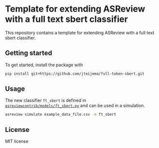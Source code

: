 # Template for extending ASReview with a full text sbert classifier

This repository contains a template for extending ASReview with a full text
sbert classifier.

## Getting started

To get started, install the package with

```bash
pip install git+https://github.com/jteijema/full-token-sbert.git
```

## Usage

The new classifier `ft_sbert` is defined in
[`asreviewcontrib/models/ft_sbert.py`](asreviewcontrib/models/ft_sbert.py) and can be used in a simulation.

```bash
asreview simulate example_data_file.csv -m ft_sbert
```

## License

MIT license

